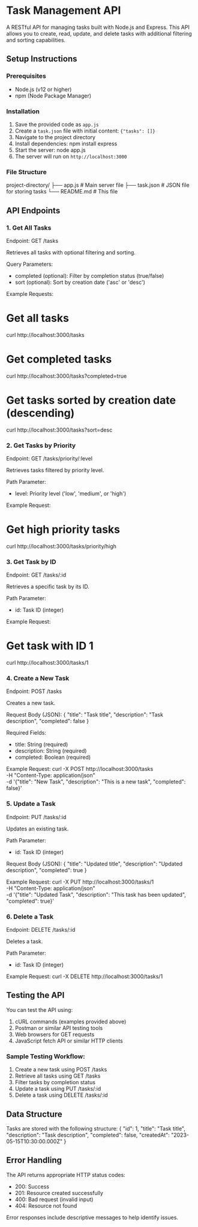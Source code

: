 # Task Management API

A RESTful API for managing tasks built with Node.js and Express. This API allows you to create, read, update, and delete tasks with additional filtering and sorting capabilities.

## Setup Instructions

### Prerequisites
- Node.js (v12 or higher)
- npm (Node Package Manager)

### Installation
1. Save the provided code as `app.js`
2. Create a `task.json` file with initial content: `{"tasks": []}`
3. Navigate to the project directory
4. Install dependencies:
   npm install express
5. Start the server:
   node app.js
6. The server will run on `http://localhost:3000`

### File Structure
project-directory/
├── app.js          # Main server file
├── task.json       # JSON file for storing tasks
└── README.md       # This file

## API Endpoints

### 1. Get All Tasks
Endpoint: GET /tasks

Retrieves all tasks with optional filtering and sorting.

Query Parameters:
- completed (optional): Filter by completion status (true/false)
- sort (optional): Sort by creation date ('asc' or 'desc')

Example Requests:
# Get all tasks
curl http://localhost:3000/tasks

# Get completed tasks
curl http://localhost:3000/tasks?completed=true

# Get tasks sorted by creation date (descending)
curl http://localhost:3000/tasks?sort=desc

### 2. Get Tasks by Priority
Endpoint: GET /tasks/priority/:level

Retrieves tasks filtered by priority level.

Path Parameter:
- level: Priority level ('low', 'medium', or 'high')

Example Request:
# Get high priority tasks
curl http://localhost:3000/tasks/priority/high

### 3. Get Task by ID
Endpoint: GET /tasks/:id

Retrieves a specific task by its ID.

Path Parameter:
- id: Task ID (integer)

Example Request:
# Get task with ID 1
curl http://localhost:3000/tasks/1

### 4. Create a New Task
Endpoint: POST /tasks

Creates a new task.

Request Body (JSON):
{
  "title": "Task title",
  "description": "Task description",
  "completed": false
}

Required Fields:
- title: String (required)
- description: String (required)
- completed: Boolean (required)

Example Request:
curl -X POST http://localhost:3000/tasks \
  -H "Content-Type: application/json" \
  -d '{"title": "New Task", "description": "This is a new task", "completed": false}'

### 5. Update a Task
Endpoint: PUT /tasks/:id

Updates an existing task.

Path Parameter:
- id: Task ID (integer)

Request Body (JSON):
{
  "title": "Updated title",
  "description": "Updated description",
  "completed": true
}

Example Request:
curl -X PUT http://localhost:3000/tasks/1 \
  -H "Content-Type: application/json" \
  -d '{"title": "Updated Task", "description": "This task has been updated", "completed": true}'

### 6. Delete a Task
Endpoint: DELETE /tasks/:id

Deletes a task.

Path Parameter:
- id: Task ID (integer)

Example Request:
curl -X DELETE http://localhost:3000/tasks/1

## Testing the API

You can test the API using:
1. cURL commands (examples provided above)
2. Postman or similar API testing tools
3. Web browsers for GET requests
4. JavaScript fetch API or similar HTTP clients

### Sample Testing Workflow:
1. Create a new task using POST /tasks
2. Retrieve all tasks using GET /tasks
3. Filter tasks by completion status
4. Update a task using PUT /tasks/:id
5. Delete a task using DELETE /tasks/:id

## Data Structure

Tasks are stored with the following structure:
{
  "id": 1,
  "title": "Task title",
  "description": "Task description",
  "completed": false,
  "createdAt": "2023-05-15T10:30:00.000Z"
}

## Error Handling

The API returns appropriate HTTP status codes:
- 200: Success
- 201: Resource created successfully
- 400: Bad request (invalid input)
- 404: Resource not found

Error responses include descriptive messages to help identify issues.